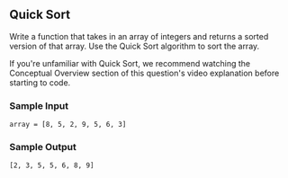 
## Quick Sort

Write a function that takes in an array of integers and returns a sorted
version of that array. Use the Quick Sort algorithm to sort the array.

If you're unfamiliar with Quick Sort, we recommend watching the Conceptual
Overview section of this question's video explanation before starting to code.

### Sample Input
```
array = [8, 5, 2, 9, 5, 6, 3]
```

### Sample Output
```
[2, 3, 5, 5, 6, 8, 9]
```
